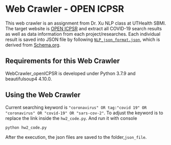 # Web Crawler - OPEN ICPSR
This web crawler is an assignment from Dr. Xu NLP class at UTHealth SBMI.
The target website is [OPEN ICPSR](https://www.openicpsr.org/openicpsr/search/studies?start=0&ARCHIVE=openicpsr&sort=score%20desc%2CDATEUPDATED%20desc&rows=163&q=%22coronavirus%22%20OR%20tag%3A%22covid%2019%22%20OR%20%22coronavirus%22%20OR%20%22covid-19%22%20OR%20%22sars-cov-2%22) and extract all COVID-19 search results as well as data information from each project/researches. Each individual result is saved into JSON file by following [`NLP_json_format.json`](https://github.com/lifestrugglee/Career/blob/main/WebCrawler_openICPSR/NLP_json_format.json), which is derived from [Schema.org](https://schema.org/Dataset). 

## Requirements for this Web Crawler 
WebCrawler_openICPSR is developed under Python 3.7.9 and beautifulsoup4 4.10.0.

## Using the Web Crawler
Current searching keyword is `"coronavirus" OR tag:"covid 19" OR "coronavirus" OR "covid-19" OR "sars-cov-2"`.
To adjust the keyword is to replace the link inside the `hw2_code.py`.
And run it with console
```
python hw2_code.py
```
After the execution, the json files are saved to the folder,`json_file`.
